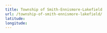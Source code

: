 ```yaml
---
title: Township of Smith-Ennismore-Lakefield
url: /township-of-smith-ennismore-lakefield/
latitude: 
longitude: 
---
```

